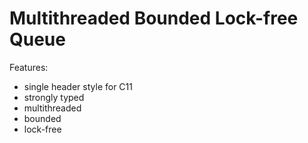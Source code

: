 # Multithreaded Bounded Lock-free Queue

Features:
* single header style for C11
* strongly typed
* multithreaded
* bounded
* lock-free

